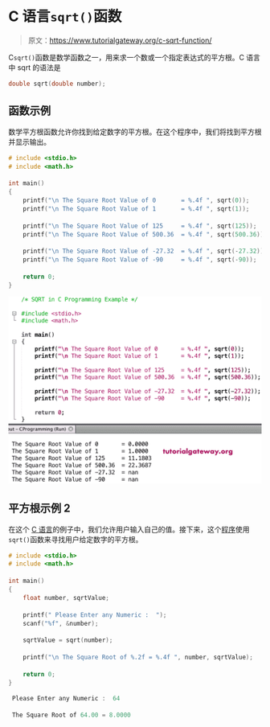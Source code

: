 # C 语言`sqrt()`函数

> 原文：<https://www.tutorialgateway.org/c-sqrt-function/>

C`sqrt()`函数是数学函数之一，用来求一个数或一个指定表达式的平方根。C 语言中 sqrt 的语法是

```c
double sqrt(double number);
```

## 函数示例

数学平方根函数允许你找到给定数字的平方根。在这个程序中，我们将找到平方根并显示输出。

```c
# include <stdio.h>
# include <math.h>

int main()
{
    printf("\n The Square Root Value of 0       = %.4f ", sqrt(0));
    printf("\n The Square Root Value of 1       = %.4f ", sqrt(1));

    printf("\n The Square Root Value of 125     = %.4f ", sqrt(125));
    printf("\n The Square Root Value of 500.36  = %.4f ", sqrt(500.36));

    printf("\n The Square Root Value of -27.32  = %.4f ", sqrt(-27.32));  
    printf("\n The Square Root Value of -90     = %.4f ", sqrt(-90));

    return 0;
}
```

![C sqrt Function 1](img/7779e5b18470fc51441ceba6088c483e.png)

## 平方根示例 2

在这个 [C 语言](https://www.tutorialgateway.org/c-programming/)的例子中，我们允许用户输入自己的值。接下来，这个[程序](https://www.tutorialgateway.org/c-programming-examples/)使用`sqrt()`函数来寻找用户给定数字的平方根。

```c
# include <stdio.h>
# include <math.h>

int main()
{
    float number, sqrtValue;

    printf(" Please Enter any Numeric :  ");
    scanf("%f", &number);

    sqrtValue = sqrt(number);

    printf("\n The Square Root of %.2f = %.4f ", number, sqrtValue);

    return 0;
}
```

```c
 Please Enter any Numeric :  64

 The Square Root of 64.00 = 8.0000
```